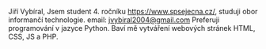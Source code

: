 Jiří Vybíral, 
Jsem student 4. ročníku https://www.spsejecna.cz/, studuji obor informančí technologie.
email: jvybiral2004@gmail.com
Preferuji programování v jazyce Python. Baví mě vytváření webových stránek HTML, CSS, JS a PHP.

